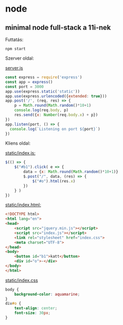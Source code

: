 # node

## minimal node full-stack a 11i-nek

Futtatás:

```
npm start
```

Szerver oldal:

[server.js](https://github.com/tomuwhu/node/blob/main/server.js)

```javascript
const express = require('express')
const app = express()
const port = 3000
app.use(express.static('static'))
app.use(express.urlencoded({extended: true}))
app.post('/', (req, res) => {
    p = Math.round(Math.random()*10+1)
    console.log(req.body, p)
    res.send({x: Number(req.body.x) + p})
})
app.listen(port, () => {
  console.log(`Listening on port ${port}`)
})
```

Kliens oldal:

[static/index.js:](https://github.com/tomuwhu/node/blob/main/static/index.js)

```javascript
$(() => {
    $("#b1").click( e => {
        data = {x: Math.round(Math.random()*10+1)}
        $.post("/", data, (res) => {
            $("#o").html(res.x) 
        })
    } )
})
```
[static/index.html:](https://github.com/tomuwhu/node/blob/main/static/index.html)

```html
<!DOCTYPE html>
<html lang="en">
<head>
    <script src="jquery.min.js"></script>
    <script src="index.js"></script>
    <link rel="stylesheet" href="index.css">
    <meta charset="UTF-8">
</head>
<body>
    <button id="b1">katt</button>
    <div id="o">-</div>
</body>
</html>
```

[static/index.css](https://github.com/tomuwhu/node/blob/main/static/index.css)

```css
body {
    background-color: aquamarine;
}
div#o {
    text-align: center;
    font-size: 30px;
}
```
